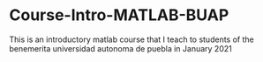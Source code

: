 # Course-Intro-MATLAB-BUAP
This is an introductory matlab course that I teach to students of the benemerita universidad autonoma de puebla in January 2021
